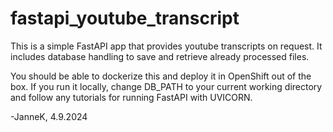 # fastapi_youtube_transcript
This is a simple FastAPI app that provides youtube transcripts on request. It includes database handling to save and retrieve already processed files.

You should be able to dockerize this and deploy it in OpenShift out of the box. If you run it locally, change DB_PATH to your current working directory and follow any tutorials for running FastAPI with UVICORN.

-JanneK, 4.9.2024
